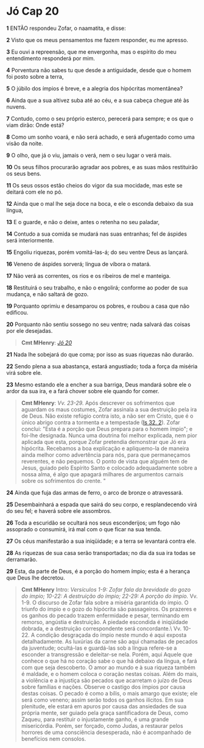 # Jó Cap 20

**1** 	ENTÃO respondeu Zofar, o naamatita, e disse:

**2** 	Visto que os meus pensamentos me fazem responder, eu me apresso.

**3** 	Eu ouvi a repreensão, que me envergonha, mas o espírito do meu entendimento responderá por mim.

**4** 	Porventura não sabes tu que desde a antiguidade, desde que o homem foi posto sobre a terra,

**5** 	O júbilo dos ímpios é breve, e a alegria dos hipócritas momentânea?

**6** 	Ainda que a sua altivez suba até ao céu, e a sua cabeça chegue até às nuvens.

**7** 	Contudo, como o seu próprio esterco, perecerá para sempre; e os que o viam dirão: Onde está?

**8** 	Como um sonho voará, e não será achado, e será afugentado como uma visão da noite.

**9** 	O olho, que já o viu, jamais o verá, nem o seu lugar o verá mais.

**10** 	Os seus filhos procurarão agradar aos pobres, e as suas mãos restituirão os seus bens.

**11** 	Os seus ossos estão cheios do vigor da sua mocidade, mas este se deitará com ele no pó.

**12** 	Ainda que o mal lhe seja doce na boca, e ele o esconda debaixo da sua língua,

**13** 	E o guarde, e não o deixe, antes o retenha no seu paladar,

**14** 	Contudo a sua comida se mudará nas suas entranhas; fel de áspides será interiormente.

**15** 	Engoliu riquezas, porém vomitá-las-á; do seu ventre Deus as lançará.

**16** 	Veneno de áspides sorverá; língua de víbora o matará.

**17** 	Não verá as correntes, os rios e os ribeiros de mel e manteiga.

**18** 	Restituirá o seu trabalho, e não o engolirá; conforme ao poder de sua mudança, e não saltará de gozo.

**19** 	Porquanto oprimiu e desamparou os pobres, e roubou a casa que não edificou.

**20** 	Porquanto não sentiu sossego no seu ventre; nada salvará das coisas por ele desejadas.

> **Cmt MHenry**: *[Jó 20](../18A-Jo/20.md#0)*

**21** 	Nada lhe sobejará do que coma; por isso as suas riquezas não durarão.

**22** 	Sendo plena a sua abastança, estará angustiado; toda a força da miséria virá sobre ele.

**23** 	Mesmo estando ele a encher a sua barriga, Deus mandará sobre ele o ardor da sua ira, e a fará chover sobre ele quando for comer.

> **Cmt MHenry**: *Vv. 23-29.* Após descrever os sofrimentos que aguardam os maus costumes, Zofar assinala a sua destruição pela ira de Deus. Não existe refúgio contra isto, a não ser em Cristo, que é o único abrigo contra a tormenta e a tempestade ([Is 32. 2](../23A-Is/32.md#2)). Zofar conclui: "Esta é a porção que Deus prepara para o homem ímpio"; e foi-lhe designada. Nunca uma doutrina foi melhor explicada, nem pior aplicada que esta, porque Zofar pretendia demonstrar que Jó era hipócrita. Recebamos a boa explicação e apliquemo-la de maneira ainda melhor como advertência para nós, para que permaneçamos reverentes, e não pequemos. O ponto de vista que alguém tem de Jesus, guiado pelo Espírito Santo e colocado adequadamente sobre a nossa alma, é algo que apagará milhares de argumentos carnais sobre os sofrimentos do crente. "

**24** 	Ainda que fuja das armas de ferro, o arco de bronze o atravessará.

**25** 	Desembainhará a espada que sairá do seu corpo, e resplandecendo virá do seu fel; e haverá sobre ele assombros.

**26** 	Toda a escuridão se ocultará nos seus esconderijos; um fogo não assoprado o consumirá, irá mal com o que ficar na sua tenda.

**27** 	Os céus manifestarão a sua iniqüidade; e a terra se levantará contra ele.

**28** 	As riquezas de sua casa serão transportadas; no dia da sua ira todas se derramarão.

**29** 	Esta, da parte de Deus, é a porção do homem ímpio; esta é a herança que Deus lhe decretou.


> **Cmt MHenry** Intro: *Versículos 1-9: Zofar fala da brevidade do gozo do ímpio; 10-22: A destruição do ímpio; 22-29: A porção do ímpio.* Vv. 1-9. O discurso de Zofar fala sobre a miséria garantida do ímpio. O triunfo do ímpio e o gozo do hipócrita são passageiros. Os prazeres e os ganhos do pecado trazem enfermidade e pesar, terminando em remorso, angústia e destruição. A piedade escondida é iniqüidade dobrada, e a destruição correspondente será concordante.\ Vv. 10-22. A condição desgraçada do ímpio neste mundo é aqui exposta detalhadamente. As luxúrias da carne são aqui chamadas de pecados da juventude; ocultá-las e guardá-las sob a língua refere-se a esconder a transgressão e deleitar-se nela. Porém, aqui Aquele que conhece o que há no coração sabe o que há debaixo da língua, e fará com que seja descoberto. O amor ao mundo e à sua riqueza também é maldade, e o homem coloca o coração nestas coisas. Além do mais, a violência e a injustiça são pecados que acarretam o juízo de Deus sobre famílias e nações. Observe o castigo dos ímpios por causa destas coisas. O pecado é como a bílis, o mais amargo que existe; ele será como veneno; assim serão todos os ganhos ilícitos. Em sua plenitude, ele estará em apuros por causa das ansiedades de sua própria mente, ser guiado pela graça santificadora de Deus, como Zaqueu, para restituir o injustamente ganho, é uma grande misericórdia. Porém, ser forçado, como Judas, a restaurar pelos horrores de uma consciência desesperada, não é acompanhado de benefícios nem consolos.